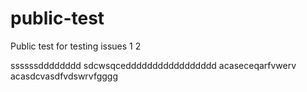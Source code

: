 # public-test
Public test for testing issues
1
2




ssssssdddddddd
sdcwsqceddddddddddddddddd
acaseceqarfvwerv
acasdcvasdfvdswrvfgggg
